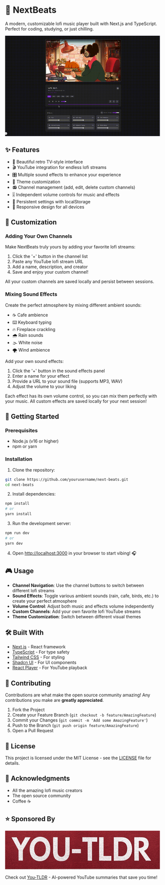 # 🎵 NextBeats

A modern, customizable lofi music player built with Next.js and TypeScript. Perfect for coding, studying, or just chilling.

<p align="center">
  <img src="demo.gif" alt="NextBeats Demo" width="800px" />
</p>

## ✨ Features

- 🎨 Beautiful retro TV-style interface
- 🎬 YouTube integration for endless lofi streams
- 🎛️ Multiple sound effects to enhance your experience
- 🌈 Theme customization
- 📻 Channel management (add, edit, delete custom channels)
- 🎚️ Independent volume controls for music and effects
- 💾 Persistent settings with localStorage
- 📱 Responsive design for all devices

## 🎵 Customization

### Adding Your Own Channels

Make NextBeats truly yours by adding your favorite lofi streams:

1. Click the '+' button in the channel list
2. Paste any YouTube lofi stream URL
3. Add a name, description, and creator
4. Save and enjoy your custom channel!

All your custom channels are saved locally and persist between sessions.

### Mixing Sound Effects

Create the perfect atmosphere by mixing different ambient sounds:

- ☕ Cafe ambience
- ⌨️ Keyboard typing
- 🔥 Fireplace crackling
- 🌧️ Rain sounds
- 🌫️ White noise
- 🌪️ Wind ambience

Add your own sound effects:

1. Click the '+' button in the sound effects panel
2. Enter a name for your effect
3. Provide a URL to your sound file (supports MP3, WAV)
4. Adjust the volume to your liking

Each effect has its own volume control, so you can mix them perfectly with your music. All custom effects are saved locally for your next session!

## 🚀 Getting Started

### Prerequisites

- Node.js (v16 or higher)
- npm or yarn

### Installation

1. Clone the repository:

```bash
git clone https://github.com/yourusername/next-beats.git
cd next-beats
```

2. Install dependencies:

```bash
npm install
# or
yarn install
```

3. Run the development server:

```bash
npm run dev
# or
yarn dev
```

4. Open [http://localhost:3000](http://localhost:3000) in your browser to start vibing! 🎧

## 🎮 Usage

- **Channel Navigation**: Use the channel buttons to switch between different lofi streams
- **Sound Effects**: Toggle various ambient sounds (rain, cafe, birds, etc.) to create your perfect atmosphere
- **Volume Control**: Adjust both music and effects volume independently
- **Custom Channels**: Add your own favorite lofi YouTube streams
- **Theme Customization**: Switch between different visual themes

## 🛠️ Built With

- [Next.js](https://nextjs.org/) - React framework
- [TypeScript](https://www.typescriptlang.org/) - For type safety
- [Tailwind CSS](https://tailwindcss.com/) - For styling
- [Shadcn UI](https://ui.shadcn.com/) - For UI components
- [React Player](https://github.com/cookpete/react-player) - For YouTube playback

## 🤝 Contributing

Contributions are what make the open source community amazing! Any contributions you make are **greatly appreciated**.

1. Fork the Project
2. Create your Feature Branch (`git checkout -b feature/AmazingFeature`)
3. Commit your Changes (`git commit -m 'Add some AmazingFeature'`)
4. Push to the Branch (`git push origin feature/AmazingFeature`)
5. Open a Pull Request

## 📝 License

This project is licensed under the MIT License - see the [LICENSE](LICENSE) file for details.

## 🙏 Acknowledgments

- All the amazing lofi music creators
- The open source community
- Coffee ☕

## ⭐ Sponsored By

<p align="center">
  <a href="https://you-tldr.com">
    <img src="youtldr-banner.png" alt="You-TLDR Banner" width="600px" />
  </a>
</p>

Check out [You-TLDR](https://you-tldr.com) - AI-powered YouTube summaries that save you time!
